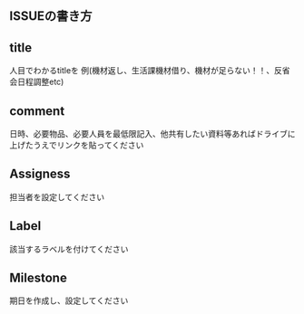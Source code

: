 ## ISSUEの書き方

## title
人目でわかるtitleを
例(機材返し、生活課機材借り、機材が足らない！！、反省会日程調整etc)

## comment
日時、必要物品、必要人員を最低限記入、他共有したい資料等あればドライブに上げたうえでリンクを貼ってください

## Assigness
担当者を設定してください

## Label
該当するラベルを付けてください

## Milestone
期日を作成し、設定してください
